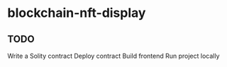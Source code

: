 # blockchain-nft-display

## TODO

Write a Solity contract
Deploy contract
Build frontend
Run project locally